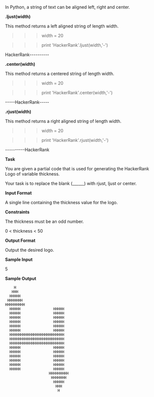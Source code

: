 In Python, a string of text can be aligned left, right and center.

**.ljust(width)**

This method returns a left aligned string of length width.

>>> width = 20

>>> print 'HackerRank'.ljust(width,'-')

HackerRank----------  

**.center(width)**

This method returns a centered string of length width.

>>> width = 20

>>> print 'HackerRank'.center(width,'-')

-----HackerRank-----

**.rjust(width)**

This method returns a right aligned string of length width.

>>> width = 20

>>> print 'HackerRank'.rjust(width,'-')

----------HackerRank

**Task**

You are given a partial code that is used for generating the HackerRank Logo of variable thickness.

Your task is to replace the blank (______) with rjust, ljust or center.

**Input Format**

A single line containing the thickness value for the logo.

**Constraints**

The thickness must be an odd number.

0 < thickness < 50

**Output Format**

Output the desired logo.

**Sample Input**

5

**Sample Output**
```
    H    
   HHH   
  HHHHH  
 HHHHHHH 
HHHHHHHHH
  HHHHH               HHHHH             
  HHHHH               HHHHH             
  HHHHH               HHHHH             
  HHHHH               HHHHH             
  HHHHH               HHHHH             
  HHHHH               HHHHH             
  HHHHHHHHHHHHHHHHHHHHHHHHH   
  HHHHHHHHHHHHHHHHHHHHHHHHH   
  HHHHHHHHHHHHHHHHHHHHHHHHH   
  HHHHH               HHHHH             
  HHHHH               HHHHH             
  HHHHH               HHHHH             
  HHHHH               HHHHH             
  HHHHH               HHHHH             
  HHHHH               HHHHH             
                    HHHHHHHHH 
                     HHHHHHH  
                      HHHHH   
                       HHH    
                        H 
```
